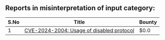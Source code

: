 ## Reports in misinterpretation of input category:
| S.No | Title | Bounty |
| ---- | ----- | ------ |
| 1 | [CVE-2024-2004: Usage of disabled protocol](https://hackerone.com/reports/2384833) | $0.0 |